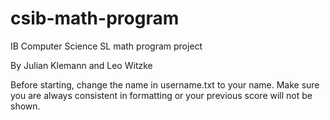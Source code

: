 # csib-math-program
IB Computer Science SL math program project

By Julian Klemann and Leo Witzke

Before starting, change the name in username.txt to your name. Make sure you are always consistent in formatting or your previous score will not be shown.